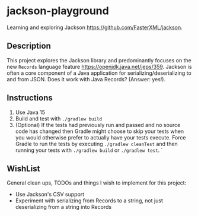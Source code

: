 # jackson-playground

Learning and exploring Jackson <https://github.com/FasterXML/jackson>.

## Description

This project explores the Jackson library and predominantly focuses on the new `Records` language feature <https://openjdk.java.net/jeps/359>.
Jackson is often a core component of a Java application for serializing/deserializing to and from JSON. Does it work
with Java Records? (Answer: yes!).  

## Instructions

1. Use Java 15
1. Build and test with `./gradlew build`
1. (Optional) If the tests had previously run and passed and no source code has changed then Gradle might choose to skip
   your tests when you would otherwise prefer to actually have your tests execute. Force Gradle to run the tests by
   executing `./gradlew cleanTest` and then running your tests with `./gradlew build` or `./gradlew test`.
                        `
## WishList

General clean ups, TODOs and things I wish to implement for this project:

* Use Jackson's CSV support
* Experiment with serializing from Records to a string, not just deserializing from a string into Records

